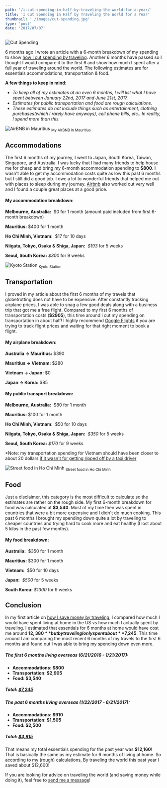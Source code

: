 ```yaml
---
path: '/i-cut-spending-in-half-by-traveling-the-world-for-a-year/'
title: 'I Cut Spending in Half by Traveling the World for a Year'
thumbnail: './images/cut-spending.jpg'
type: 'post'
date: '2017/07/07'
---
```


![Cut Spending](./images/cut-spending.jpg)


6 months ago I wrote an article with a 6-month breakdown of my spending to show [how I cut spending by traveling](/blog/how-i-save-money-by-traveling-the-world/). Another 6 months have passed so I thought I would compare it to the first 6 and show how much I spent after a full year of traveling around the world. The following estimates are for essentials accommodations, transportation & food.

**A few things to keep in mind:**

*   _To keep all of my estimates at an even 6 months, I will list what I have spent between January 22nd, 2017 and June 21st, 2017._
*   _Estimates for public transportation and food are rough calculations._
*   _These estimates do not include things such as entertainment, clothing purchases(which I rarely have anyways), cell phone bills, etc.. In reality, I spend more than this._

![AirBNB in Mauritius](./images/cs-pool.jpg) <sub>My AirBNB in Mauritius</sub>

## Accommodations

The first 6 months of my journey, I went to Japan, South Korea, Taiwan, Singapore, and Australia. I was lucky that I had many friends to help house me for cheap and bring my 6-month accommodation spending to **$800**. I wasn't able to get my accommodation costs quite as low this past 6 months but I still did a good job. I owe a lot to wonderful friends that helped me out with places to sleep during my journey. [Airbnb](http://www.airbnb.com.au/c/erics20340) also worked out very well and I found a couple great places at a good price.

#### My accommodation breakdown:

**Melbourne, Australia:**  $0 for 1 month (amount paid included from first 6-month breakdown)

**Mauritius:** $400 for 1 month

**Ho Chi Minh, Vietnam:**  $17 for 10 days

**Niigata, Tokyo, Osaka & Shiga, Japan:**  _$193_ for 5 weeks

**Seoul, South Korea:** _$300_ for 9 weeks

![Kyoto Station](./images/cs-kyoto.jpg) <sub>Kyoto Station</sub>

## Transportation

I proved in my article about the first 6 months of my travels that globetrotting does not have to be expensive. After constantly tracking airplane prices, I was able to snag a few good deals along with a business trip that got me a free flight. Compared to my first 6 months of transportation costs (**$2905**), this time around I cut my spending on transportation in about half! I highly recommend [Google Flights](http://www.google.com/flights) if you are trying to track flight prices and waiting for that right moment to book a flight.

#### My airplane breakdown:

**Australia -> Mauritius:** $390

**Mauritius -> Vietnam:** $280

**Vietnam -> Japan:** $0

**Japan -> Korea:** $85

#### My public transport breakdown:

**Melbourne, Australia:**  $80 for 1 month

**Mauritius:** $100 for 1 month

**Ho Chi Minh, Vietnam:**  $50 for 10 days

**Niigata, Tokyo, Osaka & Shiga, Japan:**  _$350_ for 5 weeks

**Seoul, South Korea:** _$170_ for 9 weeks

*Note: my transportation spending for Vietnam should have been closer to about 20 dollars [if it wasn't for getting ripped off by a taxi driver](/blog/swindled-taxi-driver-first-night-vietnam/)

![Street food in Ho Chi Minh](./images/cs-food.jpg) <sub>Street food in Ho Chi Minh</sub>

## Food

Just a disclaimer, this category is the most difficult to calculate so the estimates are rather on the rough side. My first 6-month breakdown for food was calculated at **$3,540**. Most of my time then was spent in countries that were a bit more expensive and I didn't do much cooking. This past 6 months I brought my spending down quite a lot by traveling to cheaper countries and trying hard to cook more and eat healthy (I lost about 5 kilos in the past few months).

#### My food breakdown:

**Australia:**  $350 for 1 month

**Mauritius:** $300 for 1 month

**Vietnam:**  $50 for 10 days

**Japan:**  _$500_ for 5 weeks

**South Korea:** _$1300_ for 9 weeks

## Conclusion

In my first article on [how I save money by traveling](/blog/how-i-save-money-by-traveling-the-world/), I compared how much I would have spent living at home in the US vs how much I actually spent by traveling. I estimated that essentials for 6 months at home would have cost me around **$12,380** but by traveling I only spent about **$7,245**. This time around I am comparing the most recent 6 months of my travels to the first 6 months and found out I was able to bring my spending down even more.

##### The first 6 months living overseas (6/21/2016 - 1/21/2017):

*   **Accommodations: $800**
*   **Transportation: $2,905**
*   **Food: $3,540**

##### **Total: <u>$7,245</u>**

##### The past 6 months living overseas (1/22/2017 - 6/21/2017):

*   **Accommodations: $910**
*   **Transportation: $1,505**
*   **Food: $2,500**

##### **Total: <u>$4,915</u>**

That means my total essentials spending for the past year was **$12,160**! That is basically the same as my estimate for 6 months of living at home. So according to my (rough) calculations, By traveling the world this past year I saved about $12,600!

If you are looking for advice on traveling the world (and saving money while doing it), feel free to [send me a message](/contact/)!